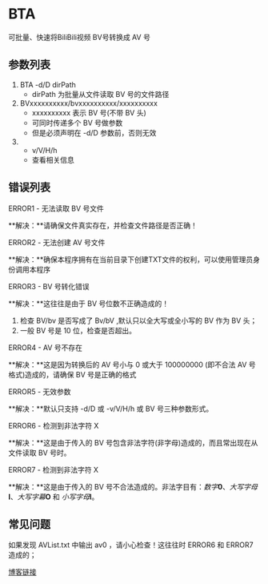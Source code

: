# BTA

可批量、快速将BiliBili视频 BV号转换成 AV 号

## 参数列表

1. BTA -d/D dirPath
    + dirPath 为批量从文件读取 BV 号的文件路径
2. BVxxxxxxxxxx/bvxxxxxxxxxx/xxxxxxxxxx
    + xxxxxxxxxx 表示 BV 号(不带 BV 头)
    + 可同时传递多个 BV 号做参数
    + 但是必须声明在 -d/D 参数前，否则无效
3. - v/V/H/h
    + 查看相关信息

## 错误列表

ERROR1 - 无法读取 BV 号文件

**解决：**请确保文件真实存在，并检查文件路径是否正确！

ERROR2 - 无法创建 AV 号文件

**解决：**确保本程序拥有在当前目录下创建TXT文件的权利，可以使用管理员身份调用本程序

ERROR3 - BV 号转化错误

**解决：**这往往是由于 BV 号位数不正确造成的！

1. 检查 BV/bv 是否写成了 Bv/bV ,默认只以全大写或全小写的 BV 作为 BV 头；
2. 一般 BV 号是 10 位，检查是否超出。

ERROR4 - AV 号不存在

**解决：**这是因为转换后的 AV 号小与 0 或大于 100000000 (即不合法 AV 号格式)造成的，请确保 BV 号是正确的格式

ERROR5 - 无效参数

**解决：**默认只支持 -d/D 或 -v/V/H/h 或 BV 号三种参数形式。

ERROR6 - 检测到非法字符 X

**解决：**这是由于传入的 BV 号包含非法字符(非字母)造成的，而且常出现在从文件读取 BV 号时。

ERROR7 - 检测到非法字符 X

**解决：**这是由于传入的  BV 号不合法造成的。非法字目有：_数字_**0**、_大写字母_**I**、_大写字幕_**O** 和 _小写字母_**l**。

## 常见问题

如果发现 AVList.txt 中输出 av0 ，请小心检查！这往往时 ERROR6 和 ERROR7 造成的；

[博客链接](https://www.cnblogs.com/seafever/BTA.html)
